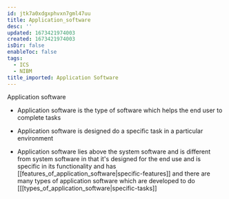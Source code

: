 ```yaml
---
id: jtk7a0xdgxphvxn7gml47uu
title: Application_software
desc: ''
updated: 1673421974003
created: 1673421974003
isDir: false
enableToc: false
tags:
  - ICS
  - NIBM
title_imported: Application Software
---
```


Application software

-   Application software is the type of software which helps the end user to complete tasks

-   Application software is designed do a specific task in a particular environment

-   Application software lies above the system software and is different from system software in that it's designed for the end use and is specific in its functionality and has [[features_of_application_software|specific-features]] and there are many types of application software which are developed to do  [[[types_of_application_software|specific-tasks]]
